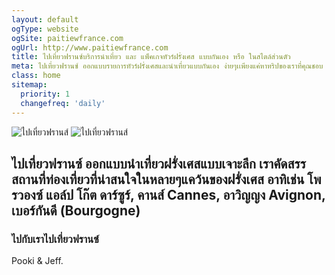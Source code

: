 ```yaml
---
layout: default
ogType: website
ogSite: paitiewfrance.com
ogUrl: http://www.paitiewfrance.com
title: ไปเที่ยวฟรานซ์บริการนำเที่ยว และ แพ็คเกจทัวร์ฝรั่งเศส แบบกันเอง หรือ ในสไตล์ส่วนตัว 
meta: ไปเที่ยวฟรานซ์ ออกแบบรายการทัวร์ฝรั่งเศสและนำเที่ยวแบบกันเอง ง่ายๆเเพียงแค่หาทริปของเราที่คุณชอบ อ่านโปรแกรมเที่ยวและอีเมล์หาเราเพื่อจองวันและเดือน เราก็จะได้ไปสนุกด้วยกันที่ฝรั่งเศส
class: home
sitemap:
  priority: 1
  changefreq: 'daily'
---
```


<div class="intro-picture">
    <img src="http://www.paitiewfrance.com/img/provence/entrevaux-town.jpg" alt="ไปเที่ยวฟรานส์ " id="one">
    <img src="http://www.paitiewfrance.com/img/provence/entrevaux.jpg" alt="ไปเที่ยวฟรานส์ " id="two">
</div>


##  ไปเที่ยวฟรานซ์ ออกแบบนำเที่ยวฝรั่งเศสแบบเจาะลึก เราคัดสรรสถานที่ท่องเที่ยวที่น่าสนใจในหลายๆแคว้นของฝรั่งเศส อาทิเช่น โพรวองซ์ แอล์ป โก๊ต ดาร์ซูร์, คานส์ Cannes, อาวิญญง Avignon, เบอร์กันดี (Bourgogne)

### ไปกับเราไปเที่ยวฟรานซ์


Pooki & Jeff.  



